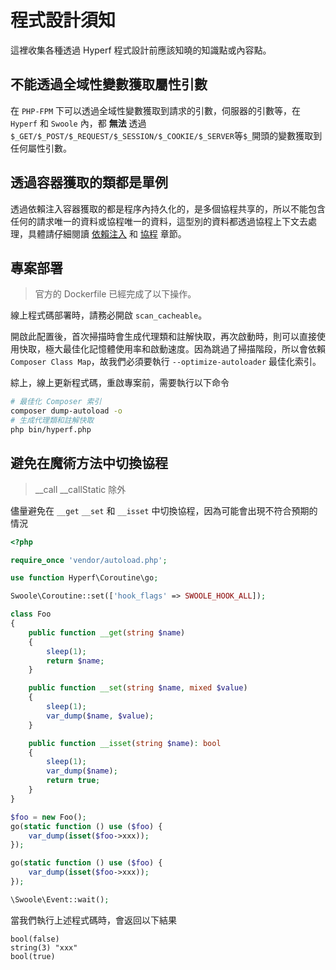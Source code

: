 # 程式設計須知

這裡收集各種透過 Hyperf 程式設計前應該知曉的知識點或內容點。

## 不能透過全域性變數獲取屬性引數

在 `PHP-FPM` 下可以透過全域性變數獲取到請求的引數，伺服器的引數等，在 `Hyperf` 和 `Swoole` 內，都 **無法** 透過 `$_GET/$_POST/$_REQUEST/$_SESSION/$_COOKIE/$_SERVER`等`$_`開頭的變數獲取到任何屬性引數。

## 透過容器獲取的類都是單例

透過依賴注入容器獲取的都是程序內持久化的，是多個協程共享的，所以不能包含任何的請求唯一的資料或協程唯一的資料，這型別的資料都透過協程上下文去處理，具體請仔細閱讀 [依賴注入](zh-tw/di.md) 和 [協程](zh-tw/coroutine.md) 章節。

## 專案部署

> 官方的 Dockerfile 已經完成了以下操作。

線上程式碼部署時，請務必開啟 `scan_cacheable`。

開啟此配置後，首次掃描時會生成代理類和註解快取，再次啟動時，則可以直接使用快取，極大最佳化記憶體使用率和啟動速度。因為跳過了掃描階段，所以會依賴 `Composer Class Map`，故我們必須要執行 `--optimize-autoloader` 最佳化索引。

綜上，線上更新程式碼，重啟專案前，需要執行以下命令

```bash
# 最佳化 Composer 索引
composer dump-autoload -o
# 生成代理類和註解快取
php bin/hyperf.php
```


## 避免在魔術方法中切換協程

> __call __callStatic 除外

儘量避免在 `__get` `__set` 和 `__isset` 中切換協程，因為可能會出現不符合預期的情況

```php
<?php

require_once 'vendor/autoload.php';

use function Hyperf\Coroutine\go;

Swoole\Coroutine::set(['hook_flags' => SWOOLE_HOOK_ALL]);

class Foo
{
    public function __get(string $name)
    {
        sleep(1);
        return $name;
    }

    public function __set(string $name, mixed $value)
    {
        sleep(1);
        var_dump($name, $value);
    }

    public function __isset(string $name): bool
    {
        sleep(1);
        var_dump($name);
        return true;
    }
}

$foo = new Foo();
go(static function () use ($foo) {
    var_dump(isset($foo->xxx));
});

go(static function () use ($foo) {
    var_dump(isset($foo->xxx));
});

\Swoole\Event::wait();
```

當我們執行上述程式碼時，會返回以下結果

```shell
bool(false)
string(3) "xxx"
bool(true)
```
